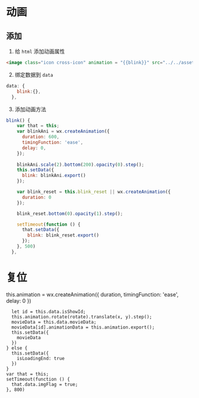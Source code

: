 # 动画
## 添加
1. 给 `html` 添加动画属性
```html
<image class="icon cross-icon" animation = "{{blink}}" src="../../assets/unlike.png"></image> 
```

2. 绑定数据到 `data`

```js
data: {
    blink:{},
  },
```
3. 添加动画方法

```js
blink() {
    var that = this;
    var blinkAni = wx.createAnimation({
      duration: 600,
      timingFunction: 'ease',
      delay: 0,
    });
    
    blinkAni.scale(2).bottom(200).opacity(0).step();
    this.setData({
      blink: blinkAni.export()
    });

    var blink_reset = this.blink_reset || wx.createAnimation({
      duration: 0
    });

    blink_reset.bottom(0).opacity(1).step();

    setTimeout(function () {
      that.setData({
        blink: blink_reset.export()
      });
    }, 500)
  },
```

# 复位


this.animation = wx.createAnimation({
        duration,
        timingFunction: 'ease',
        delay: 0
      })

      let id = this.data.isShowId;
      this.animation.rotate(rotate).translate(x, y).step();
      movieData = this.data.movieData;
      movieData[id].animationData = this.animation.export();
      this.setData({
        movieData
      })
    } else {
      this.setData({
        isLoadingEnd: true
      })
    }
    var that = this;
    setTimeout(function () {
      that.data.imgFlag = true;
    }, 800)
